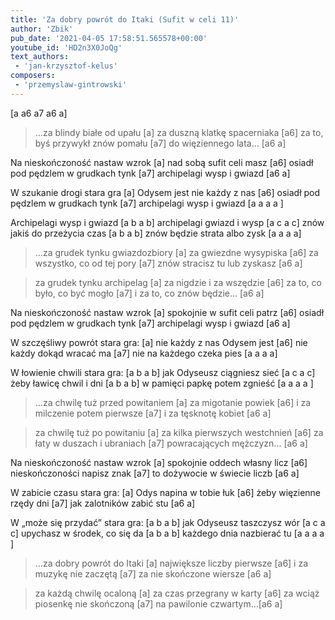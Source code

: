 ```yaml
---
title: 'Za dobry powrót do Itaki (Sufit w celi 11)'
author: 'Zbik'
pub_date: '2021-04-05 17:58:51.565578+00:00'
youtube_id: 'HD2n3X0JoQg'
text_authors:
 - 'jan-krzysztof-kelus'
composers:
 - 'przemyslaw-gintrowski'
---
```


[a a6 a7 a6 a]
 
>…za blindy białe od upału [a]
>za duszną klatkę spacerniaka [a6]
>za to, byś przywykł znów pomału [a7]
>do więziennego lata… [a6 a]

Na nieskończoność nastaw wzrok [a]
nad sobą sufit celi masz [a6]
osiadł pod pędzlem w grudkach tynk [a7]
archipelagi wysp i gwiazd [a6 a]

W szukanie drogi stara gra [a]
Odysem jest nie każdy z nas [a6] 
osiadł pod pędzlem w grudkach tynk [a7]
archipelagi wysp i gwiazd [a a a a ]

Archipelagi wysp i gwiazd [a b a b]
archipelagi gwiazd i wysp [a c a c]
znów jakiś do przeżycia czas [a b a b]
znów będzie strata albo zysk [a a a a]

>…za grudek tynku gwiazdozbiory [a]
>za gwiezdne wysypiska [a6]
>za wszystko, co od tej pory [a7]
>znów stracisz tu lub zyskasz [a6 a]


>za grudek tynku archipelag [a]
>za nigdzie i za wszędzie [a6]
>za to, co było, co być mogło [a7]
>i za to, co znów będzie… [a6 a]


Na nieskończoność nastaw wzrok [a]
spokojnie w sufit celi patrz [a6]
osiadł pod pędzlem w grudkach tynk [a7]
archipelagi wysp i gwiazd [a6 a]


W szczęśliwy powrót stara gra: [a]
nie każdy z nas Odysem jest [a6]
nie każdy dokąd wracać ma [a7]
nie na każdego czeka pies [a a a a]

W łowienie chwili stara gra: [a b a b]
jak Odyseusz ciągniesz sieć [a c a c]
żeby ławicę chwil i dni [a b a b] 
w pamięci papkę potem zgnieść [a a a a ]

>...za chwilę tuż przed powitaniem [a]
>za migotanie powiek [a6]
>i za milczenie potem pierwsze [a7]
>i za tęsknotę kobiet [a6 a]

>za chwilę tuż po powitaniu [a]
>za kilka pierwszych westchnień [a6]
>za łaty w duszach i ubraniach [a7]
>powracających mężczyzn... [a6 a]

Na nieskończoność nastaw wzrok [a]
spokojnie oddech własny licz [a6]
nieskończoności napisz znak [a7]
to dożywocie w świecie liczb [a6 a]

W zabicie czasu stara gra: [a]
Odys napina w tobie łuk [a6]
żeby więzienne rzędy dni [a7]
jak zalotników zabić stu  [a6 a]

W „może się przydać” stara gra: [a b a b]
jak Odyseusz taszczysz wór [a c a c]
upychasz w środek, co się da [a b a b]
każdego dnia nazbierać tu [a a a a ]

>…za dobry powrót do Itaki [a]
>największe liczby pierwsze [a6]
>i za muzykę nie zaczętą [a7]
>za nie skończone wiersze [a6 a]

>za każdą chwilę ocaloną [a]
>za czas przegrany w karty [a6]
>za wciąż piosenkę nie skończoną [a7]
>na pawilonie czwartym…[a6 a]